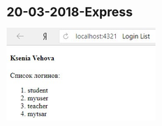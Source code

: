 # 20-03-2018-Express

![Alt Text](https://github.com/Kseniaveh/20-03-2018-Express/blob/master/server_app_f.jpg)
